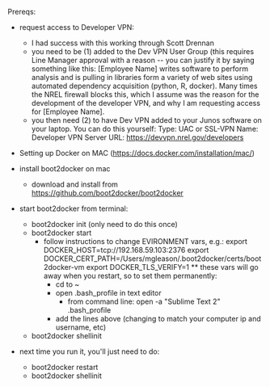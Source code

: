 Prereqs:
- request access to Developer VPN:
	- I had success with this working through Scott Drennan
	- you need to be (1) added to the Dev VPN User Group (this requires Line Manager approval with a reason -- you can justify it by saying something like this:
		[Employee Name] writes software to perform analysis and is pulling in libraries form a variety of web sites using automated dependency acquisition (python, R, docker). Many times the NREL firewall blocks this, which I assume was the reason for the development of the developer VPN, and why I am requesting access for [Employee Name].
	- you then need (2) to have Dev VPN added to your Junos software on your laptop. You can do this yourself:
		Type: UAC or SSL-VPN
		Name: Developer VPN
		Server URL: https://devvpn.nrel.gov/developers
 
- Setting up Docker on MAC
(https://docs.docker.com/installation/mac/)

- install boot2docker on mac
	- download and install from https://github.com/boot2docker/boot2docker
- start boot2docker from terminal:
	- boot2docker init (only need to do this once)
	- boot2docker start
		- follow instructions to change EVIRONMENT vars, e.g.:
		    export DOCKER_HOST=tcp://192.168.59.103:2376
		    export DOCKER_CERT_PATH=/Users/mgleason/.boot2docker/certs/boot2docker-vm
		    export DOCKER_TLS_VERIFY=1
		    ** these vars will go away when you restart, so to set them permanently:
		    - cd to ~
		    - open .bash_profile in text editor
		    	- from command line: open -a "Sublime Text 2" .bash_profile 
		    - add the lines above (changing to match your computer ip and username, etc)
	- boot2docker shellinit
- next time you run it, you'll just need to do:
	- boot2docker restart
	- boot2docker shellinit



